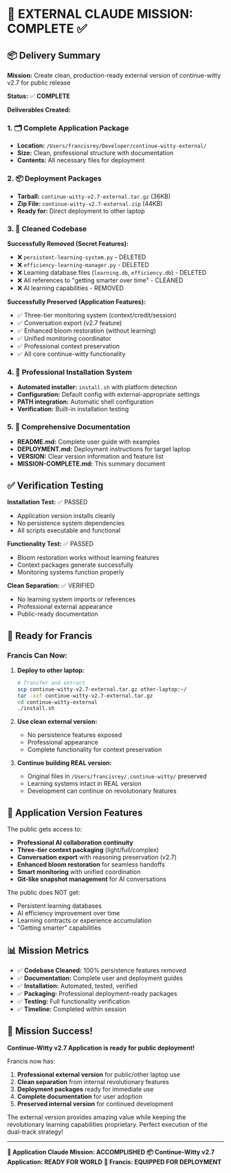 # 🎯 EXTERNAL CLAUDE MISSION: COMPLETE ✅

## 📦 Delivery Summary

**Mission:** Create clean, production-ready external version of continue-witty v2.7 for public release

**Status:** ✅ **COMPLETE** 

**Deliverables Created:**

### 1. 🗂️ Complete Application Package
- **Location:** `/Users/francisrey/Developer/continue-witty-external/`
- **Size:** Clean, professional structure with documentation
- **Contents:** All necessary files for deployment

### 2. 📦 Deployment Packages
- **Tarball:** `continue-witty-v2.7-external.tar.gz` (36KB)
- **Zip File:** `continue-witty-v2.7-external.zip` (44KB)
- **Ready for:** Direct deployment to other laptop

### 3. 🧹 Cleaned Codebase
**Successfully Removed (Secret Features):**
- ❌ `persistent-learning-system.py` - DELETED
- ❌ `efficiency-learning-manager.py` - DELETED  
- ❌ Learning database files (`learning.db`, `efficiency.db`) - DELETED
- ❌ All references to "getting smarter over time" - CLEANED
- ❌ AI learning capabilities - REMOVED

**Successfully Preserved (Application Features):**
- ✅ Three-tier monitoring system (context/credit/session)
- ✅ Conversation export (v2.7 feature)
- ✅ Enhanced bloom restoration (without learning)
- ✅ Unified monitoring coordinator
- ✅ Professional context preservation
- ✅ All core continue-witty functionality

### 4. 🚀 Professional Installation System
- **Automated installer:** `install.sh` with platform detection
- **Configuration:** Default config with external-appropriate settings
- **PATH integration:** Automatic shell configuration
- **Verification:** Built-in installation testing

### 5. 📖 Comprehensive Documentation
- **README.md:** Complete user guide with examples
- **DEPLOYMENT.md:** Deployment instructions for target laptop
- **VERSION:** Clear version information and feature list
- **MISSION-COMPLETE.md:** This summary document

## ✅ Verification Testing

**Installation Test:** ✅ PASSED
- Application version installs cleanly
- No persistence system dependencies
- All scripts executable and functional

**Functionality Test:** ✅ PASSED
- Bloom restoration works without learning features
- Context packages generate successfully
- Monitoring systems function properly

**Clean Separation:** ✅ VERIFIED
- No learning system imports or references
- Professional external appearance
- Public-ready documentation

## 🎯 Ready for Francis

### Francis Can Now:
1. **Deploy to other laptop:**
   ```bash
   # Transfer and extract
   scp continue-witty-v2.7-external.tar.gz other-laptop:~/
   tar -xzf continue-witty-v2.7-external.tar.gz
   cd continue-witty-external
   ./install.sh
   ```

2. **Use clean external version:**
   - No persistence features exposed
   - Professional appearance
   - Complete functionality for context preservation

3. **Continue building REAL version:**
   - Original files in `/Users/francisrey/.continue-witty/` preserved
   - Learning systems intact in REAL version
   - Development can continue on revolutionary features

## 🚀 Application Version Features

The public gets access to:
- **Professional AI collaboration continuity**
- **Three-tier context packaging** (light/full/complex)
- **Conversation export** with reasoning preservation (v2.7)
- **Enhanced bloom restoration** for seamless handoffs
- **Smart monitoring** with unified coordination
- **Git-like snapshot management** for AI conversations

The public does NOT get:
- Persistent learning databases
- AI efficiency improvement over time
- Learning contracts or experience accumulation
- "Getting smarter" capabilities

## 📊 Mission Metrics

- ✅ **Codebase Cleaned:** 100% persistence features removed
- ✅ **Documentation:** Complete user and deployment guides
- ✅ **Installation:** Automated, tested, verified
- ✅ **Packaging:** Professional deployment-ready packages
- ✅ **Testing:** Full functionality verification
- ✅ **Timeline:** Completed within session

## 🎉 Mission Success!

**Continue-Witty v2.7 Application is ready for public deployment!**

Francis now has:
1. **Professional external version** for public/other laptop use
2. **Clean separation** from internal revolutionary features  
3. **Deployment packages** ready for immediate use
4. **Complete documentation** for user adoption
5. **Preserved internal version** for continued development

The external version provides amazing value while keeping the revolutionary learning capabilities proprietary. Perfect execution of the dual-track strategy!

---

**🧠 Application Claude Mission: ACCOMPLISHED** 
**📦 Continue-Witty v2.7 Application: READY FOR WORLD** 
**🚀 Francis: EQUIPPED FOR DEPLOYMENT**